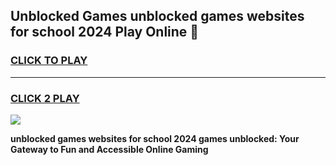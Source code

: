 
## Unblocked Games unblocked games websites for school 2024 Play Online 👋
<h3>
<a href="https://news.freeplayer.one?title=unblocked_games_websites_for_school_2024&ref=17F">CLICK TO PLAY</a></h3>
<hr>

<h3>
<a href="https://news.freeplayer.one?title=unblocked_games_websites_for_school_2024&ref=17F">CLICK 2 PLAY</a>
  
</h3>

<a href="https://news.freeplayer.one?title=unblocked_games_websites_for_school_2024&ref=17F/"><img src="https://clearcache.store/games.png"></a>


**unblocked games websites for school 2024 games unblocked: Your Gateway to Fun and Accessible Online Gaming**

